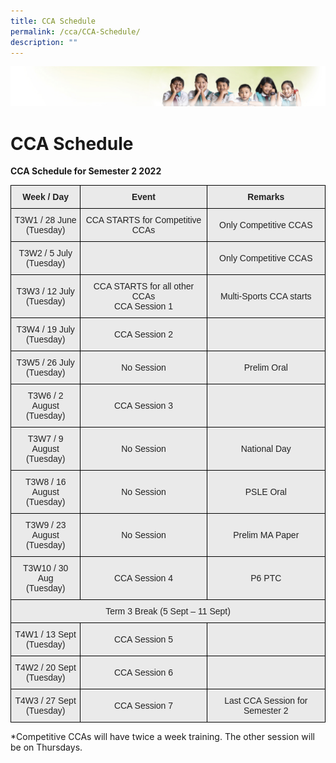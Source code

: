 ```yaml
---
title: CCA Schedule
permalink: /cca/CCA-Schedule/
description: ""
---
```

![](/images/Banner.jpg)

CCA Schedule
============

**CCA Schedule for Semester 2 2022**

<style type="text/css">
.tg  {border-collapse:collapse;border-spacing:0;}
.tg td{border-color:black;border-style:solid;border-width:1px;font-family:Arial, sans-serif;font-size:14px;
  overflow:hidden;padding:10px 5px;word-break:normal;}
.tg th{border-color:black;border-style:solid;border-width:1px;font-family:Arial, sans-serif;font-size:14px;
  font-weight:normal;overflow:hidden;padding:10px 5px;word-break:normal;}
.tg .tg-n4qt{background-color:#EAEAEA;color:#222;font-weight:bold;text-align:center;vertical-align:top}
.tg .tg-ii8k{background-color:#EAEAEA;color:#222;text-align:center;vertical-align:top}
.tg .tg-ku5w{background-color:#EAEAEA;color:#222;text-align:center;vertical-align:middle}
</style>
<table class="tg">
<thead>
  <tr>
    <th class="tg-n4qt">Week / Day</th>
    <th class="tg-n4qt">Event</th>
    <th class="tg-n4qt">Remarks</th>
  </tr>
</thead>
<tbody>
  <tr>
    <td class="tg-ku5w"><span style="color:#222;background-color:#EAEAEA">T3W1 / 28 June </span><br><span style="color:#222;background-color:#EAEAEA">(Tuesday)</span></td>
    <td class="tg-ku5w"><span style="color:#222;background-color:#EAEAEA">CCA STARTS for Competitive CCAs</span></td>
    <td class="tg-ku5w"><span style="color:#222;background-color:#EAEAEA">Only Competitive CCAS</span><br></td>
  </tr>
  <tr>
    <td class="tg-ii8k">T3W2 / 5 July<br>(Tuesday)</td>
    <td class="tg-ku5w"></td>
    <td class="tg-ku5w"><span style="color:#222;background-color:#EAEAEA"> Only Competitive CCAS</span></td>
  </tr>
  <tr>
    <td class="tg-ku5w"><span style="color:#222;background-color:#EAEAEA"> T3W3 / 12 July </span><br><span style="color:#222;background-color:#EAEAEA">(Tuesday)</span></td>
    <td class="tg-ku5w"><span style="color:#222;background-color:#EAEAEA">CCA STARTS for all other CCAs</span><br><span style="color:#222;background-color:#EAEAEA"> CCA Session 1</span></td>
    <td class="tg-ku5w"><span style="color:#222;background-color:#EAEAEA">Multi-Sports CCA starts </span></td>
  </tr>
  <tr>
    <td class="tg-ku5w"><span style="color:#222;background-color:#EAEAEA">T3W4 / 19 July  </span><br><span style="color:#222;background-color:#EAEAEA">(Tuesday) </span></td>
    <td class="tg-ku5w"><span style="color:#222;background-color:#EAEAEA"> CCA Session 2</span></td>
    <td class="tg-ku5w"><span style="color:#222;background-color:#EAEAEA"> </span></td>
  </tr>
  <tr>
    <td class="tg-ku5w"><span style="color:#222;background-color:#EAEAEA"> T3W5 / 26 July </span><br><span style="color:#222;background-color:#EAEAEA">(Tuesday)</span></td>
    <td class="tg-ku5w"><span style="color:#222;background-color:#EAEAEA"> No Session</span></td>
    <td class="tg-ku5w"><span style="color:#222;background-color:#EAEAEA"> Prelim Oral</span></td>
  </tr>
  <tr>
    <td class="tg-ku5w"><span style="color:#222;background-color:#EAEAEA"> T3W6 / 2 August </span><br><span style="color:#222;background-color:#EAEAEA">(Tuesday) </span></td>
    <td class="tg-ku5w"><span style="color:#222;background-color:#EAEAEA">CCA Session 3 </span></td>
    <td class="tg-ku5w"><span style="color:#222;background-color:#EAEAEA"> </span></td>
  </tr>
  <tr>
    <td class="tg-ku5w"><span style="color:#222;background-color:#EAEAEA"> T3W7 / 9 August </span><br><span style="color:#222;background-color:#EAEAEA">(Tuesday)</span></td>
    <td class="tg-ku5w"><span style="color:#222;background-color:#EAEAEA">No Session </span></td>
    <td class="tg-ku5w"><span style="color:#222;background-color:#EAEAEA"> National Day</span></td>
  </tr>
  <tr>
    <td class="tg-ku5w"><span style="color:#222;background-color:#EAEAEA"> T3W8 / 16 August </span><br><span style="color:#222;background-color:#EAEAEA">(Tuesday)</span></td>
    <td class="tg-ku5w"><span style="color:#222;background-color:#EAEAEA"> No Session</span></td>
    <td class="tg-ku5w"><span style="color:#222;background-color:#EAEAEA">PSLE Oral </span></td>
  </tr>
  <tr>
    <td class="tg-ku5w"><span style="color:#222;background-color:#EAEAEA"> T3W9 / 23 August </span><br><span style="color:#222;background-color:#EAEAEA">(Tuesday)</span></td>
    <td class="tg-ku5w"><span style="color:#222;background-color:#EAEAEA"> No Session</span></td>
    <td class="tg-ku5w"><span style="color:#222;background-color:#EAEAEA"> Prelim MA Paper</span></td>
  </tr>
  <tr>
    <td class="tg-ku5w"><span style="color:#222;background-color:#EAEAEA"> T3W10 / 30 Aug </span><br><span style="color:#222;background-color:#EAEAEA">(Tuesday)</span></td>
    <td class="tg-ku5w"><span style="color:#222;background-color:#EAEAEA"> CCA Session 4</span></td>
    <td class="tg-ku5w"><span style="color:#222;background-color:#EAEAEA"> P6 PTC</span></td>
  </tr>
  <tr>
    <td class="tg-ku5w" colspan="3"><span style="color:#222;background-color:#EAEAEA">   Term 3 Break (5 Sept – 11 Sept)</span><br></td>
  </tr>
  <tr>
    <td class="tg-ku5w"><span style="color:#222;background-color:#EAEAEA"> T4W1 / 13 Sept </span><br><span style="color:#222;background-color:#EAEAEA">(Tuesday)</span></td>
    <td class="tg-ku5w"><span style="color:#222;background-color:#EAEAEA"> CCA Session 5</span></td>
    <td class="tg-ku5w"><span style="color:#222;background-color:#EAEAEA"> </span></td>
  </tr>
  <tr>
    <td class="tg-ku5w"><span style="color:#222;background-color:#EAEAEA"> T4W2 / 20 Sept </span><br><span style="color:#222;background-color:#EAEAEA">(Tuesday)</span></td>
    <td class="tg-ku5w"><span style="color:#222;background-color:#EAEAEA"> CCA Session 6</span></td>
    <td class="tg-ku5w"><span style="color:#222;background-color:#EAEAEA"> </span></td>
  </tr>
  <tr>
    <td class="tg-ku5w"><span style="color:#222;background-color:#EAEAEA"> T4W3 / 27 Sept </span><br><span style="color:#222;background-color:#EAEAEA">(Tuesday)</span></td>
    <td class="tg-ku5w"><span style="color:#222;background-color:#EAEAEA">CCA Session 7 </span></td>
    <td class="tg-ku5w"><span style="color:#222;background-color:#EAEAEA">Last CCA Session for Semester 2 </span></td>
  </tr>
</tbody>
</table>

\*Competitive CCAs will have twice a week training. The other session will be on Thursdays.
